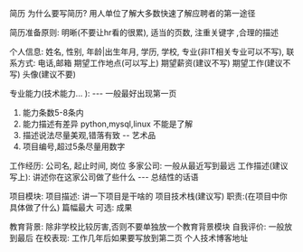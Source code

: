 简历
为什么要写简历?   用人单位了解大多数快速了解应聘者的第一途径

简历准备原则: 明晰(不要让hr看的很累), 适当的页数, 注重关键字 ,合理的描述


个人信息: 姓名, 性别, 年龄|出生年月, 学历, 学校, 专业(非IT相关专业可以不写), 联系方式: 电话,邮箱
	期望工作地点(可以写上)
	期望薪资(建议不写)
	期望工作(建议不写)
	头像(建议不要)


专业能力(技术能力... ):    --- 一般最好出现第一页
1. 能力条数5-8条内
2. 能力描述有差异
	python,mysql,linux   不能是了解
3. 描述说法尽量美观,错落有致  -- 艺术品
4. 项目编号,超过5条尽量用数字

工作经历:
公司名, 起止时间, 岗位
多家公司: 一般从最近写到最远
工作描述(建议写上): 讲述你在这家公司做了些什么 --- 总结性的话语

项目模块:
项目描述: 讲一下项目是干啥的
项目技术栈(建议写)
职责:(在项目中你具体做了什么)  篇幅最大
可选:
成果

教育背景: 除非学校比较厉害,否则不要单独放一个教育背景模块
自我评价: 一般放到最后
在校表现: 工作几年后如果要写放到第二页
个人技术博客地址
